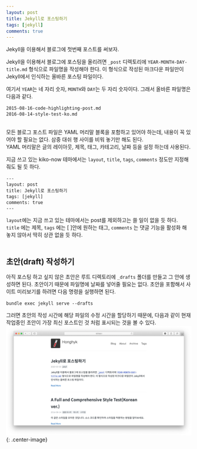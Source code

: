 ```yaml
---
layout: post
title: Jekyll로 포스팅하기
tags: [jekyll]
comments: true
---
```


Jekyll을 이용해서 블로그에 첫번째 포스트를 써보자.


Jekyll을 이용해서 블로그에 포스팅을 올리려면 `_post` 디렉토리에 `YEAR-MONTH-DAY-title.md` 형식으로 파일명을 작성해야 한다. 이 형식으로 작성된 마크다운 파일만이 Jekyll에서 인식하는 올바른 포스팅 파일이다.  

여기서 `YEAR`는 네 자리 숫자, `MONTH`와 `DAY`는 두 자리 숫자이다. 그래서  올바른 파일명은 다음과 같다.  
```
2015-08-16-code-highlighting-post.md
2016-08-14-style-test-ko.md
```

<br>모든 블로그 포스트 파일은 YAML 머리말 블록을 포함하고 있어야 하는데, 내용이 꼭 있어야 할 필요는 없다. 삼중 대쉬 행 사이를 비워 놓기만 해도 된다.  
YAML 머리말은 글의 레이아웃, 제목, 태그, 카테고리, 날짜 등을 설정 하는데 사용된다.  


지금 쓰고 있는 kiko-now 테마에서는 `layout`, `title`, `tags`, `comments` 정도만 지정해 줘도 될 듯 하다.
```
---
layout: post
title: Jekyll로 포스팅하기
tags: [jekyll]
comments: true
---
```
`layout`에는 지금 쓰고 있는 테마에서는 post를 제외하고는 쓸 일이 없을 듯 하다.  
`title` 에는 제목, `tags` 에는 [ ]안에 원하는 태그, `comments` 는 댓글 기능을 활성화 해놓지 않아서 딱히 상관 없을 듯 하다.<br><br>



## 초안(draft) 작성하기
아직 포스팅 하고 싶지 않은 초안은 루트 디렉토리에 `_drafts` 폴더를 만들고 그 안에 생성하면 된다. 초안이기 때문에 파일명에 날짜를 넣어줄 필요는 없다. 초안을 포함해서 사이트 미리보기를 하려면 다음 명령을 실행하면 된다.
```
bundle exec jekyll serve --drafts
``` 

그러면 초안의 작성 시간에 해당 파일의 수정 시간을 할당하기 때문에, 다음과 같이 현재 작업중인 초안이 가장 최신 포스트인 것 처럼 표시되는 것을 볼 수 있다.
![이미지 가운데 정렬](/images/draft.png){: .center-image}
